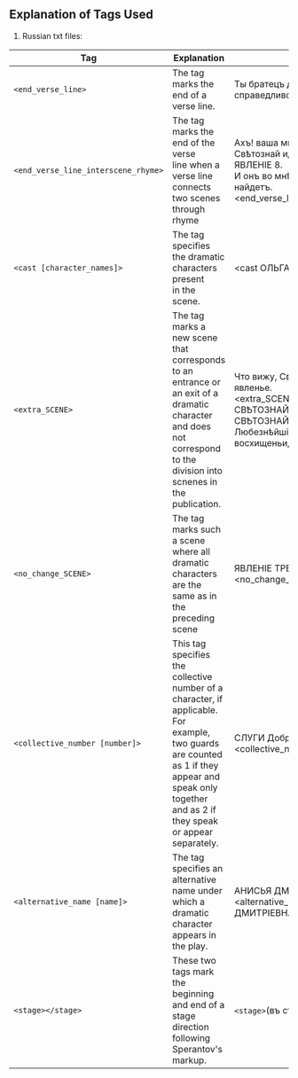 ## Explanation of Tags Used
1. Russian txt files:

| Tag                | Explanation                           | Example
| ------------------ | ------------------------------------- |------------- 
| ```<end_verse_line>```   | The tag marks the end of a verse line. |Ты братецъ думаешь конечно справедливо. <end_verse_line>                                                        
| ```<end_verse_line_interscene_rhyme>``` |The tag marks the end of the verse <br>line when a verse line connects two scenes through rhyme|Ахъ! ваша мнѣ любовь — но           Свѣтознай идетъ.<br>ЯВЛЕНІЕ 8.<br> И онъ во мнѣ любовь такую же найдетъ.<end_verse_line_interscene_rhyme>
|```<cast [character_names]>```| The tag specifies the dramatic characters present<br> in the scene.|<cast ОЛЬГА, СВѢТОЗНАЙ>                                    
|```<extra_SCENE>```|The tag marks a new scene that corresponds<br>to an entrance or an exit of a dramatic character<br>and does not correspond to the division into scnenes in the publication.|Что вижу, Свѣтознай? нечаянно явленье.<br><extra_SCENE> <cast ЭРАСТЪ, СВѢТОЗНАЙ><br>СВѢТОЗНАЙ.<br>Любезнѣйшій Эрастъ! въ какомъ я восхищеньи,<end_verse_line><br>
|```<no_change_SCENE>```|The tag marks such a scene where all dramatic characters <br>are the same as in the preceding scene|ЯВЛЕНІЕ ТРЕТІЕ. <no_change_SCENE> 
|```<collective_number [number]>```|This tag specifies the collective number of a character, if applicable.<br>For example, two guards are counted as 1 if they appear and speak only together and as 2 if they speak or appear separately.|СЛУГИ Доброна <collective_number 1>
|```<alternative_name [name]>```|The tag specifies an alternative name under<br>which a dramatic character appears in the play.|АНИСЬЯ ДМИТРІЕВНА КАМСКАЯ, <alternative_name АНИСЬЯ ДМИТРІЕВНА>
| ```<stage></stage>```|These two tags mark the beginning and end of a stage direction <br>following Sperantov's markup.|```<stage>```(въ сторону.)```</stage> ```
